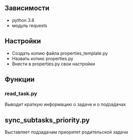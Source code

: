 ## Зависимости
* python 3.8
* модуль requests

## Настройки
* Создать копию файла properties_template.py
* Назвать копию properties.py 
* Внести в properties.py свои настройки

## Функции
### read_task.py
Выводит краткую информацию о задаче и о подзадачах
## sync_subtasks_priority.py
Выставляет подзадачам приоритет родительской задачи
